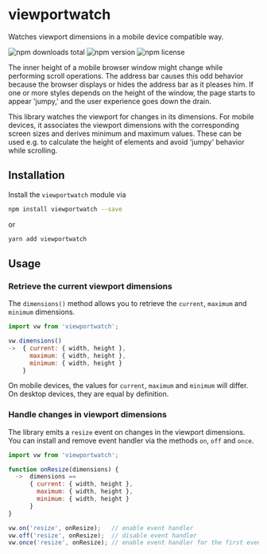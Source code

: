 # viewportwatch

Watches viewport dimensions in a mobile device compatible way.

![npm downloads total](https://img.shields.io/npm/dt/viewportwatch.svg) ![npm version](https://img.shields.io/npm/v/viewportwatch.svg) ![npm license](https://img.shields.io/npm/l/viewportwatch.svg)

The inner height of a mobile browser window might change while performing scroll operations. The address bar causes this odd behavior because the browser displays or hides the address bar as it pleases him. If one or more styles depends on the height of the window, the page starts to appear 'jumpy,' and the user experience goes down the drain.

This library watches the viewport for changes in its dimensions. For mobile devices, it associates the viewport dimensions with the corresponding screen sizes and derives minimum and maximum values. These can be used e.g. to calculate the height of elements and avoid 'jumpy' behavior while scrolling.

## Installation

Install the `viewportwatch` module via

```sh
npm install viewportwatch --save
```

or

```sh
yarn add viewportwatch
```

## Usage

### Retrieve the current viewport dimensions

The `dimensions()` method allows you to retrieve the `current`, `maximum` and `minimum` dimensions.

```js
import vw from 'viewportwatch';

vw.dimensions()
->  { current: { width, height },
      maximum: { width, height },
      minimum: { width, height }
    }
```

On mobile devices, the values for `current`, `maximum` and `minimum` will differ. On desktop devices, they are equal by definition.

### Handle changes in viewport dimensions

The library emits a `resize` event on changes in the viewport dimensions. You can install and remove event handler via the methods `on`, `off` and `once`.

```js
import vw from 'viewportwatch';

function onResize(dimensions) {
  ->  dimensions ==
      { current: { width, height },
        maximum: { width, height },
        minimum: { width, height }
      }
}

vw.on('resize', onResize);   // enable event handler
vw.off('resize', onResize);  // disable event handler
vw.once('resize', onResize); // enable event handler for the first event only
```
